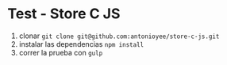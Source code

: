 # Test - Store C JS

1. clonar `git clone git@github.com:antonioyee/store-c-js.git`
2. instalar las dependencias `npm install`
3. correr la prueba con `gulp`
